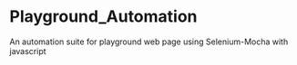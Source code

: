 # Playground_Automation
 An automation suite for playground web page using Selenium-Mocha with javascript
